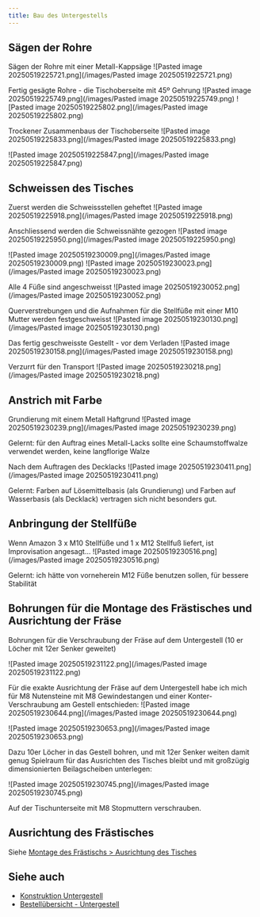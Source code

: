 ```yaml
---
title: Bau des Untergestells
---
```


## Sägen der Rohre

Sägen der Rohre mit einer Metall-Kappsäge
![Pasted image 20250519225721.png](/images/Pasted image 20250519225721.png)

Fertig gesägte Rohre - die Tischoberseite mit 45º Gehrung
![Pasted image 20250519225749.png](/images/Pasted image 20250519225749.png)
![Pasted image 20250519225802.png](/images/Pasted image 20250519225802.png)

Trockener Zusammenbaus der Tischoberseite
![Pasted image 20250519225833.png](/images/Pasted image 20250519225833.png)

![Pasted image 20250519225847.png](/images/Pasted image 20250519225847.png)

## Schweissen des Tisches

Zuerst werden die Schweissstellen geheftet
![Pasted image 20250519225918.png](/images/Pasted image 20250519225918.png)

Anschliessend werden die Schweissnähte gezogen
![Pasted image 20250519225950.png](/images/Pasted image 20250519225950.png)

![Pasted image 20250519230009.png](/images/Pasted image 20250519230009.png)
![Pasted image 20250519230023.png](/images/Pasted image 20250519230023.png)

Alle 4 Füße sind angeschweisst
![Pasted image 20250519230052.png](/images/Pasted image 20250519230052.png)

Querverstrebungen und die Aufnahmen für die Stellfüße mit einer M10 Mutter werden festgeschweisst
![Pasted image 20250519230130.png](/images/Pasted image 20250519230130.png)

Das fertig geschweisste Gestellt - vor dem Verladen
![Pasted image 20250519230158.png](/images/Pasted image 20250519230158.png)

Verzurrt für den Transport
![Pasted image 20250519230218.png](/images/Pasted image 20250519230218.png)

## Anstrich mit Farbe

Grundierung mit einem Metall Haftgrund
![Pasted image 20250519230239.png](/images/Pasted image 20250519230239.png)

Gelernt: für den Auftrag eines Metall-Lacks sollte eine Schaumstoffwalze verwendet werden, keine langflorige Walze

Nach dem Auftragen des Decklacks
![Pasted image 20250519230411.png](/images/Pasted image 20250519230411.png)

Gelernt: Farben auf Lösemittelbasis (als Grundierung) und Farben auf Wasserbasis (als Decklack) vertragen sich nicht besonders gut.

## Anbringung der Stellfüße

Wenn Amazon 3 x M10 Stellfüße und 1 x M12 Stellfuß liefert, ist Improvisation angesagt...
![Pasted image 20250519230516.png](/images/Pasted image 20250519230516.png)

Gelernt: ich hätte von vorneherein M12 Füße benutzen sollen, für bessere Stabilität

## Bohrungen für die Montage des Frästisches und Ausrichtung der Fräse

Bohrungen für die Verschraubung der Fräse auf dem Untergestell (10 er Löcher mit 12er Senker geweitet)

![Pasted image 20250519231122.png](/images/Pasted image 20250519231122.png)

Für die exakte Ausrichtung der Fräse auf dem Untergestell habe ich mich für M8 Nutensteine mit M8 Gewindestangen und einer Konter-Verschraubung am Gestell entschieden:
![Pasted image 20250519230644.png](/images/Pasted image 20250519230644.png)

![Pasted image 20250519230653.png](/images/Pasted image 20250519230653.png)

Dazu 10er Löcher in das Gestell bohren, und mit 12er Senker weiten damit genug Spielraum für das Ausrichten des Tisches bleibt und mit großzügig dimensionierten Beilagscheiben unterlegen:

![Pasted image 20250519230745.png](/images/Pasted image 20250519230745.png)

Auf der Tischunterseite mit M8 Stopmuttern verschrauben.

## Ausrichtung des Frästisches

Siehe [Montage des Frästischs > Ausrichtung des Tisches](Montage%20des%20Fr%C3%A4stischs.md#ausrichtung-des-tisches)

## Siehe auch

* [Konstruktion Untergestell](../planning/konstruktion-untergestell.md)
* [Bestellübersicht - Untergestell](parts-lists/Bestell%C3%BCbersicht%20-%20Untergestell.md)
